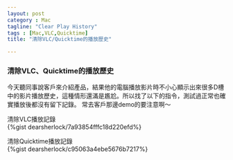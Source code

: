 ```yaml
---
layout: post
category : Mac
tagline: "Clear Play History"
tags : [Mac,VLC,Quicktime]
title: "清除VLC/Quicktime的播放歷史"

---
```

### 清除VLC、Quicktime的播放歷史  

今天聽同事說客戶來介紹產品，結果他的電腦播放影片時不小心顯示出來很多D槽中的影片播放歷史，這種情形還滿是尷尬。所以找了以下的指令，測試過正常也確實播放後都沒有留下記錄。
常去客戶那邊demo的要注意啊～


清除VLC播放記錄  
{%gist dearsherlock/7a93854fffc18d220efd%}

清除Quicktime播放記錄  
{%gist dearsherlock/c95063a4ebe5676b7217%}